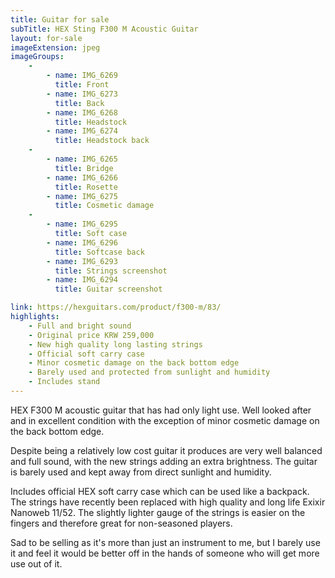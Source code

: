 ```yaml
---
title: Guitar for sale
subTitle: HEX Sting F300 M Acoustic Guitar
layout: for-sale
imageExtension: jpeg
imageGroups:
    -
        - name: IMG_6269
          title: Front
        - name: IMG_6273
          title: Back
        - name: IMG_6268
          title: Headstock
        - name: IMG_6274
          title: Headstock back
    -
        - name: IMG_6265
          title: Bridge
        - name: IMG_6266
          title: Rosette
        - name: IMG_6275
          title: Cosmetic damage
    -
        - name: IMG_6295
          title: Soft case
        - name: IMG_6296
          title: Softcase back
        - name: IMG_6293
          title: Strings screenshot
        - name: IMG_6294
          title: Guitar screenshot

link: https://hexguitars.com/product/f300-m/83/
highlights:
    - Full and bright sound
    - Original price KRW 259,000
    - New high quality long lasting strings
    - Official soft carry case
    - Minor cosmetic damage on the back bottom edge
    - Barely used and protected from sunlight and humidity
    - Includes stand
---
```


HEX F300 M acoustic guitar that has had only light use. Well looked after and in excellent condition with the exception of minor cosmetic damage on the back bottom edge.

Despite being a relatively low cost guitar it produces are very well balanced and full sound, with the new strings adding an extra brightness. The guitar is barely used and kept away from direct sunlight and humidity.

Includes official HEX soft carry case which can be used like a backpack. The strings have recently been replaced with high quality and long life Exixir Nanoweb 11/52. The slightly lighter gauge of the strings is easier on the fingers and therefore great for non-seasoned players.

Sad to be selling as it's more than just an instrument to me, but I barely use it and feel it would be better off in the hands of someone who will get more use out of it.
